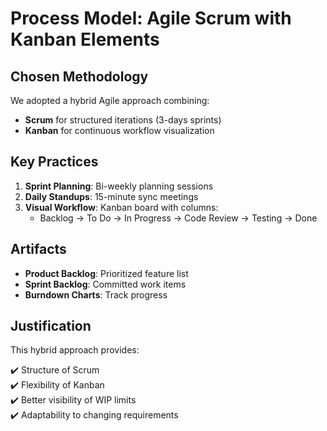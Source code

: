 # Process Model: Agile Scrum with Kanban Elements

## Chosen Methodology
We adopted a hybrid Agile approach combining:
- **Scrum** for structured iterations (3-days sprints)
- **Kanban** for continuous workflow visualization

## Key Practices
1. **Sprint Planning**: Bi-weekly planning sessions
2. **Daily Standups**: 15-minute sync meetings
3. **Visual Workflow**: Kanban board with columns:
   - Backlog → To Do → In Progress → Code Review → Testing → Done

## Artifacts
- **Product Backlog**: Prioritized feature list
- **Sprint Backlog**: Committed work items
- **Burndown Charts**: Track progress

## Justification
This hybrid approach provides:

✔️ Structure of Scrum  
✔️ Flexibility of Kanban  
✔️ Better visibility of WIP limits  
✔️ Adaptability to changing requirements